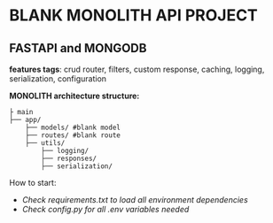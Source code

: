 # BLANK MONOLITH API PROJECT
## FASTAPI and MONGODB

**features tags**: crud router, filters, custom response, caching, logging, serialization, configuration  

**MONOLITH architecture structure:**  

```
├ main
├── app/
    ├── models/ #blank model
    ├── routes/ #blank route
    ├── utils/
        ├── logging/
        ├── responses/
        ├── serialization/
```

How to start:
- *Check requirements.txt to load all environment dependencies*
- *Check config.py for all .env variables needed*

